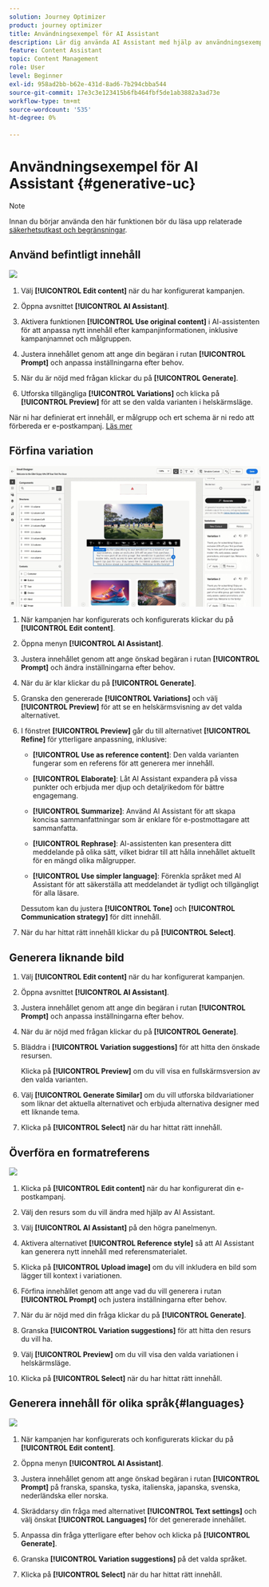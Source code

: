 ```yaml
---
solution: Journey Optimizer
product: journey optimizer
title: Användningsexempel för AI Assistant
description: Lär dig använda AI Assistant med hjälp av användningsexempel
feature: Content Assistant
topic: Content Management
role: User
level: Beginner
exl-id: 958ad2bb-b62e-431d-8ad6-7b294cbba544
source-git-commit: 17e3c3e123415b6fb464fbf5de1ab3882a3ad73e
workflow-type: tm+mt
source-wordcount: '535'
ht-degree: 0%

---
```


# Användningsexempel för AI Assistant {#generative-uc}

>[!NOTE]
>
>Innan du börjar använda den här funktionen bör du läsa upp relaterade [säkerhetsutkast och begränsningar](gs-generative.md#generative-guardrails).

## Använd befintligt innehåll

![](assets/do-not-localize/gen-ai-reuse-text.gif)

1. Välj **[!UICONTROL Edit content]** när du har konfigurerat kampanjen.

1. Öppna avsnittet **[!UICONTROL AI Assistant]**.

1. Aktivera funktionen **[!UICONTROL Use original content]** i AI-assistenten för att anpassa nytt innehåll efter kampanjinformationen, inklusive kampanjnamnet och målgruppen.

1. Justera innehållet genom att ange din begäran i rutan **[!UICONTROL Prompt]** och anpassa inställningarna efter behov.

1. När du är nöjd med frågan klickar du på **[!UICONTROL Generate]**.

1. Utforska tillgängliga **[!UICONTROL Variations]** och klicka på **[!UICONTROL Preview]** för att se den valda varianten i helskärmsläge.

När ni har definierat ert innehåll, er målgrupp och ert schema är ni redo att förbereda er e-postkampanj. [Läs mer](../campaigns/review-activate-campaign.md)

## Förfina variation

![](assets/do-not-localize/gen-ai-variation.gif)

1. När kampanjen har konfigurerats och konfigurerats klickar du på **[!UICONTROL Edit content]**.

1. Öppna menyn **[!UICONTROL AI Assistant]**.

1. Justera innehållet genom att ange önskad begäran i rutan **[!UICONTROL Prompt]** och ändra inställningarna efter behov.

1. När du är klar klickar du på **[!UICONTROL Generate]**.

1. Granska den genererade **[!UICONTROL Variations]** och välj **[!UICONTROL Preview]** för att se en helskärmsvisning av det valda alternativet.

1. I fönstret **[!UICONTROL Preview]** går du till alternativet **[!UICONTROL Refine]** för ytterligare anpassning, inklusive:

   * **[!UICONTROL Use as reference content]**: Den valda varianten fungerar som en referens för att generera mer innehåll.

   * **[!UICONTROL Elaborate]**: Låt AI Assistant expandera på vissa punkter och erbjuda mer djup och detaljrikedom för bättre engagemang.

   * **[!UICONTROL Summarize]**: Använd AI Assistant för att skapa koncisa sammanfattningar som är enklare för e-postmottagare att sammanfatta.

   * **[!UICONTROL Rephrase]**: AI-assistenten kan presentera ditt meddelande på olika sätt, vilket bidrar till att hålla innehållet aktuellt för en mängd olika målgrupper.

   * **[!UICONTROL Use simpler language]**: Förenkla språket med AI Assistant för att säkerställa att meddelandet är tydligt och tillgängligt för alla läsare.

   Dessutom kan du justera **[!UICONTROL Tone]** och **[!UICONTROL Communication strategy]** för ditt innehåll.

1. När du har hittat rätt innehåll klickar du på **[!UICONTROL Select]**.

## Generera liknande bild

<!--![](assets/do-not-localize/uc-image-similar.gif)-->

1. Välj **[!UICONTROL Edit content]** när du har konfigurerat kampanjen.

1. Öppna avsnittet **[!UICONTROL AI Assistant]**.

1. Justera innehållet genom att ange din begäran i rutan **[!UICONTROL Prompt]** och anpassa inställningarna efter behov.

1. När du är nöjd med frågan klickar du på **[!UICONTROL Generate]**.

1. Bläddra i **[!UICONTROL Variation suggestions]** för att hitta den önskade resursen.

   Klicka på **[!UICONTROL Preview]** om du vill visa en fullskärmsversion av den valda varianten.

1. Välj **[!UICONTROL Generate Similar]** om du vill utforska bildvariationer som liknar det aktuella alternativet och erbjuda alternativa designer med ett liknande tema.

1. Klicka på **[!UICONTROL Select]** när du har hittat rätt innehåll.

## Överföra en formatreferens

![](assets/do-not-localize/uc-image-reference.gif)

1. Klicka på **[!UICONTROL Edit content]** när du har konfigurerat din e-postkampanj.

1. Välj den resurs som du vill ändra med hjälp av AI Assistant.

1. Välj **[!UICONTROL AI Assistant]** på den högra panelmenyn.

1. Aktivera alternativet **[!UICONTROL Reference style]** så att AI Assistant kan generera nytt innehåll med referensmaterialet.

1. Klicka på **[!UICONTROL Upload image]** om du vill inkludera en bild som lägger till kontext i variationen.

1. Förfina innehållet genom att ange vad du vill generera i rutan **[!UICONTROL Prompt]** och justera inställningarna efter behov.

1. När du är nöjd med din fråga klickar du på **[!UICONTROL Generate]**.

1. Granska **[!UICONTROL Variation suggestions]** för att hitta den resurs du vill ha.

1. Välj **[!UICONTROL Preview]** om du vill visa den valda variationen i helskärmsläge.

1. Klicka på **[!UICONTROL Select]** när du har hittat rätt innehåll.

## Generera innehåll för olika språk{#languages}

![](assets/do-not-localize/gen-ai-language.gif)

1. När kampanjen har konfigurerats och konfigurerats klickar du på **[!UICONTROL Edit content]**.

1. Öppna menyn **[!UICONTROL AI Assistant]**.

1. Justera innehållet genom att ange önskad begäran i rutan **[!UICONTROL Prompt]** på franska, spanska, tyska, italienska, japanska, svenska, nederländska eller norska.

1. Skräddarsy din fråga med alternativet **[!UICONTROL Text settings]** och välj önskat **[!UICONTROL Languages]** för det genererade innehållet.

1. Anpassa din fråga ytterligare efter behov och klicka på **[!UICONTROL Generate]**.

1. Granska **[!UICONTROL Variation suggestions]** på det valda språket.

1. Klicka på **[!UICONTROL Select]** när du har hittat rätt innehåll.
